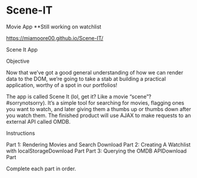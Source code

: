 # Scene-IT
Movie App 
**Still working on watchlist 

https://miamoore00.github.io/Scene-IT/


Scene It App


Objective

Now that we’ve got a good general understanding of  how we can render data to the DOM, we’re going to take a stab at building a practical application, worthy of a spot in our portfolios!


The app is called Scene It (lol, get it? Like a movie “scene”? #sorrynotsorry). It’s a simple tool for searching for movies, flagging ones you want to watch, and later giving them a thumbs up or thumbs down after you watch them. The finished product will use AJAX to make requests to an external API called OMDB.


Instructions



Part 1: Rendering Movies and Search Download 
Part 2: Creating A Watchlist with localStorageDownload Part 
Part 3: Querying the OMDB APIDownload Part 

Complete each part in order.




